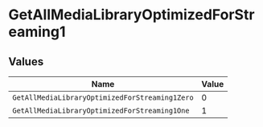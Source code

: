 # GetAllMediaLibraryOptimizedForStreaming1


## Values

| Name                                           | Value                                          |
| ---------------------------------------------- | ---------------------------------------------- |
| `GetAllMediaLibraryOptimizedForStreaming1Zero` | 0                                              |
| `GetAllMediaLibraryOptimizedForStreaming1One`  | 1                                              |
